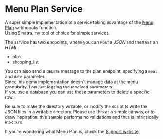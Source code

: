 # Menu Plan Service	
A super simple implementation of a service taking advantage of the [Menu Plan](http://menuplan.app) webhoooks function.  
Using [Sinatra](http://sinatrarb.com), my tool of choice for simple services.  

The service has two endpoints, where you can `POST` a *JSON* and then `GET` an *HTML*:

- plan
- shopping_list

You can also send a `DELETE` message to the plan endpoint, specifying a `meal` and `date` parameter.  
Since this demo implementation doesn't manage data at the menu granularity, I am just logging the received parameters.  
If you use a database you can use these parameters to delete a specific row.  

Be sure to make the directory writable, or modify the script to write the JSON files in a writable directory.
Please use this as a simple canvas, or to draw inspiration: this sample performs no validations and thus is intrinsically insecure.

If you're wondering what Menu Plan is, check the [Support website](http://menuplan.app).